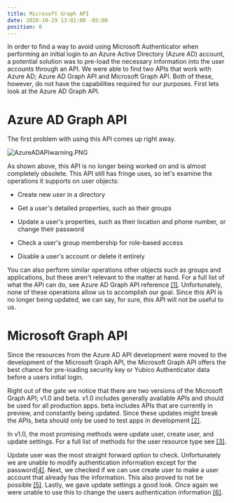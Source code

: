 ```yaml
---
title: Microsoft Graph API
date: 2020-10-29 13:02:00 -05:00
position: 0
---
```


In order to find a way to avoid using Microsoft Authenticator when performing an initial login to an Azure Active Directory (Azure AD) account, a potential solution was to pre-load the necessary information into the user accounts through an API. We were able to find two APIs that work with Azure AD; Azure AD Graph API and Microsoft Graph API. Both of these, however, do not have the capabilities required for our purposes. First lets look at the Azure AD Graph API.

# Azure AD Graph API

The first problem with using this API comes up right away.

![AzureADAPIwarning.PNG](/uploads/AzureADAPIwarning.PNG)

As shown above, this API is no longer being worked on and is almost completely obsolete. This API still has fringe uses, so let's examine the operations it supports on user objects:

* Create new user in a directory

* Get a user's detailed properties, such as their groups

* Update a user's properties, such as their location and phone number, or change their password

* Check a user's group membership for role-based access

* Disable a user's account or delete it entirely

You can also perform similar operations other objects such as groups and applications, but these aren't relevant to the matter at hand. For a full list of what the API can do, see Azure AD Graph API reference [[1]](https://docs.microsoft.com/en-us/previous-versions/azure/ad/graph/api/api-catalog). Unfortunately, none of these operations allow us to accomplish our goal. Since this API is no longer being updated, we can say, for sure, this API will not be useful to us.

# Microsoft Graph API

Since the resources from the Azure AD API development were moved to the development of the Microsoft Graph API, the Microsoft Graph API offers the best chance for pre-loading security key or Yubico Authenticator data before a users initial login.

Right out of the gate we notice that there are two versions of the Microsoft Graph API; v1.0 and beta. v1.0 includes generally available APIs and should be used for all production apps. beta includes APIs that are currently in preview, and constantly being updated. Since these updates might break the APIs, beta should only be used to test apps in development [[2]](https://docs.microsoft.com/en-us/graph/use-the-api).

In v1.0, the most promising methods were update user, create user, and update settings. For a full list of methods for the user resource type see [[3]](https://docs.microsoft.com/en-us/graph/api/resources/user?view=graph-rest-1.0). 

Update user was the most straight forward option to check. Unfortunately we are unable to modify authentication information except for the password[[4]](https://docs.microsoft.com/en-us/graph/api/user-update?view=graph-rest-1.0&tabs=http). Next, we checked if we can use create user to make a user account that already has the information. This also proved to not be possible [[5]](https://docs.microsoft.com/en-us/graph/api/user-post-users?view=graph-rest-1.0&tabs=http). Lastly, we gave update settings a good look. Once again we were unable to use this to change the users authentication information [[6]](https://docs.microsoft.com/en-us/graph/api/usersettings-update?view=graph-rest-1.0).

